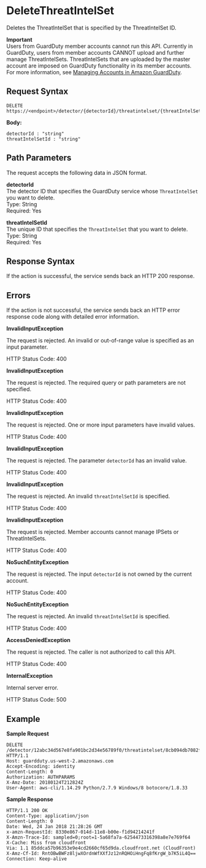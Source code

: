 # DeleteThreatIntelSet<a name="delete-threat-intel-set"></a>

Deletes the ThreatIntelSet that is specified by the ThreatIntelSet ID\. 

**Important**  
Users from GuardDuty member accounts cannot run this API\. Currently in GuardDuty, users from member accounts CANNOT upload and further manage ThreatIntelSets\. ThreatIntelSets that are uploaded by the master account are imposed on GuardDuty functionality in its member accounts\. For more information, see [Managing Accounts in Amazon GuardDuty](guardduty_accounts.md)\.

## Request Syntax<a name="delete-threat-intel-request-syntax"></a>

```
DELETE https://<endpoint>/detector/{detectorId}/threatintelset/{threatIntelSetId}
```

**Body:**

```
detectorId : "string"
threatIntelSetId : "string"
```

## Path Parameters<a name="delete-threat-intel-path-parameters"></a>

The request accepts the following data in JSON format\.

**detectorId**  
The detector ID that specifies the GuardDuty service whose `ThreatIntelSet` you want to delete\.  
Type: String  
Required: Yes

**threatIntelSetId**  
The unique ID that specifies the `ThreatIntelSet` that you want to delete\.  
Type: String  
Required: Yes

## Response Syntax<a name="delete-threat-intel-response-syntax"></a>

If the action is successful, the service sends back an HTTP 200 response\.

## Errors<a name="delete-threat-intel-errors"></a>

If the action is not successful, the service sends back an HTTP error response code along with detailed error information\.

**InvalidInputException**

The request is rejected\. An invalid or out\-of\-range value is specified as an input parameter\.

HTTP Status Code: 400 

**InvalidInputException**

The request is rejected\. The required query or path parameters are not specified\.

HTTP Status Code: 400 

**InvalidInputException**

The request is rejected\. One or more input parameters have invalid values\.

HTTP Status Code: 400 

**InvalidInputException**

The request is rejected\. The parameter `detectorId` has an invalid value\.

HTTP Status Code: 400 

**InvalidInputException**

The request is rejected\. An invalid `threatIntelSetId` is specified\.

HTTP Status Code: 400 

**InvalidInputException**

The request is rejected\. Member accounts cannot manage IPSets or ThreatIntelSets\.

HTTP Status Code: 400 

**NoSuchEntityException**

The request is rejected\. The input `detectorId` is not owned by the current account\.

HTTP Status Code: 400 

**NoSuchEntityException**

The request is rejected\. An invalid `threatIntelSetId` is specified\.

HTTP Status Code: 400 

**AccessDeniedException**

The request is rejected\. The caller is not authorized to call this API\.

HTTP Status Code: 400 

**InternalException**

Internal server error\.

HTTP Status Code: 500 

## Example<a name="delete-threat-intel-set-example"></a>

**Sample Request**

```
DELETE /detector/12abc34d567e8fa901bc2d34e56789f0/threatintelset/8cb094db7082fd0db09479755d215dba HTTP/1.1
Host: guardduty.us-west-2.amazonaws.com
Accept-Encoding: identity
Content-Length: 0
Authorization: AUTHPARAMS
X-Amz-Date: 20180124T212824Z
User-Agent: aws-cli/1.14.29 Python/2.7.9 Windows/8 botocore/1.8.33
```

**Sample Response**

```
HTTP/1.1 200 OK
Content-Type: application/json
Content-Length: 0
Date: Wed, 24 Jan 2018 21:28:26 GMT
x-amzn-RequestId: 8330e867-014d-11e8-b00e-f1d94214241f
X-Amzn-Trace-Id: sampled=0;root=1-5a68fa7a-6254473316398a8e7e769f64
X-Cache: Miss from cloudfront
Via: 1.1 85ddca57b96353e9e4cd2660cf65d9da.cloudfront.net (CloudFront)
X-Amz-Cf-Id: RntOBwBWFz8ljwXOrdnWfXXfJz12nRQHOiHngFq8fKrgW_b7K5iL4Q==
Connection: Keep-alive
```